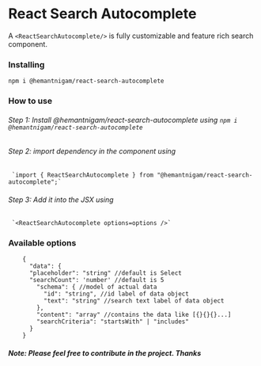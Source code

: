 
# React Search Autocomplete
A `<ReactSearchAutocomplete/>` is fully customizable and feature rich search component.
### Installing
`npm i @hemantnigam/react-search-autocomplete`

### How to use
###### Step 1: Install @hemantnigam/react-search-autocomplete using `npm i @hemantnigam/react-search-autocomplete`
###### Step 2: import dependency in the component using 
     `import { ReactSearchAutocomplete } from "@hemantnigam/react-search-autocomplete";`
###### Step 3: Add it into the JSX using
     `<ReactSearchAutocomplete options=options />`

### Available options
```
	{
	  "data": {
      "placeholder": "string" //default is Select
      "searchCount": 'number' //default is 5
	    "schema": { //model of actual data
	      "id": "string", //id label of data object
	      "text": "string" //search text label of data object
	    },
	    "content": "array" //contains the data like [{}{}{}...]
	    "searchCriteria": "startsWith" | "includes"
	  }
	}
```
##### Note: Please feel free to contribute in the project. Thanks 